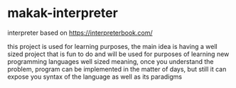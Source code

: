 # makak-interpreter
interpreter based on https://interpreterbook.com/

this project is used for learning purposes, the main idea is having a well sized project that is fun to do and will be used for purposes of learning new programming languages
well sized meaning, once you understand the problem, program can be implemented in the matter of days, but still it can expose you syntax of the language as well as its paradigms
